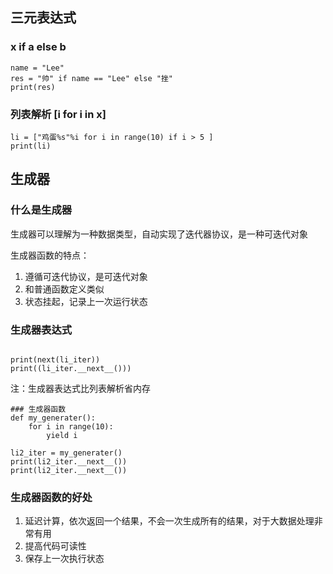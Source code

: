 

## 三元表达式
### x if a else b
```
name = "Lee"
res = "帅" if name == "Lee" else "挫"
print(res)
```
###  列表解析 [i for i in x]
```
li = ["鸡蛋%s"%i for i in range(10) if i > 5 ]
print(li)
```

## 生成器

### 什么是生成器

生成器可以理解为一种数据类型，自动实现了迭代器协议，是一种可迭代对象

生成器函数的特点：
1. 遵循可迭代协议，是可迭代对象
2. 和普通函数定义类似
3. 状态挂起，记录上一次运行状态


### 生成器表达式
```li_iter = ("鸡蛋%s"%i for i in range(10) if i > 5 )

print(next(li_iter))
print((li_iter.__next__()))
```

注：生成器表达式比列表解析省内存


```
### 生成器函数
def my_generater():
    for i in range(10):
        yield i

li2_iter = my_generater()
print(li2_iter.__next__())
print(li2_iter.__next__())
```


### 生成器函数的好处
1. 延迟计算，依次返回一个结果，不会一次生成所有的结果，对于大数据处理非常有用
2. 提高代码可读性
3. 保存上一次执行状态


